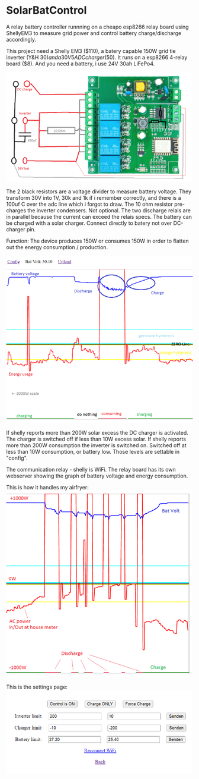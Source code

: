 # SolarBatControl
A relay battery controller runnning on a cheapo esp8266 relay board using ShellyEM3 to measure grid power and control battery charge/discharge accordingly.

This project need a Shelly EM3 ($110), a batery capable 150W grid tie inverter (Y&H $30) and a 30V 5A DC charger ($50). It runs on a esp8266 4-relay board ($8). And you need a battery, i use 24V 30ah LiFePo4.

![schematic.png](schematic.png "This way")

The 2 black resistors are a voltage divider to measure battery voltage. They transform 30V into 1V, 30k and 1k if i remember correctly, and there is a 100uf C over the adc line which i forgot to draw.
The 10 ohm resistor pre-charges the inverter condensers. Not optional. The two discharge relais are in parallel because the current can exceed the relais specs.
The battery can be charged with a solar charger. Connect directly to batery not over DC-charger pin.

Function:
The device produces 150W or consumes 150W in order to flatten out the energy consumption / production.

![Untitled.png](Untitled.png "Function")

If shelly reports more than 200W solar excess the DC charger is activated. The charger is switched off if less than 10W excess solar.
If shelly reports more than 200W consumption the inverter is switched on. Switched off at less than 10W consumption, or battery low. Those levels are settable in "config".

The communication relay - shelly is WiFi. The relay board has its own webserver showing the graph of battery voltage and energy consumption.

This is how it handles my airfryer:
![airfryer.png](airfryer.png "airfryer")

This is the settings page: 
![Unti232tled.png](Unti232tled.png "settings")
